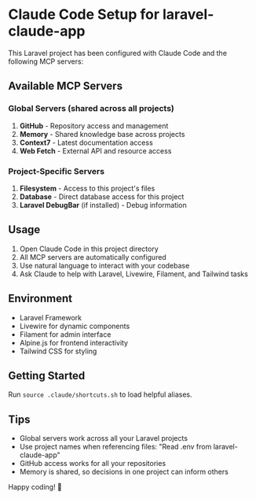 # Claude Code Setup for laravel-claude-app

This Laravel project has been configured with Claude Code and the following MCP servers:

## Available MCP Servers

### Global Servers (shared across all projects)
1. **GitHub** - Repository access and management
2. **Memory** - Shared knowledge base across projects
3. **Context7** - Latest documentation access
4. **Web Fetch** - External API and resource access

### Project-Specific Servers
1. **Filesystem** - Access to this project's files
2. **Database** - Direct database access for this project
3. **Laravel DebugBar** (if installed) - Debug information

## Usage
1. Open Claude Code in this project directory
2. All MCP servers are automatically configured
3. Use natural language to interact with your codebase
4. Ask Claude to help with Laravel, Livewire, Filament, and Tailwind tasks

## Environment
- Laravel Framework
- Livewire for dynamic components
- Filament for admin interface
- Alpine.js for frontend interactivity
- Tailwind CSS for styling

## Getting Started
Run `source .claude/shortcuts.sh` to load helpful aliases.

## Tips
- Global servers work across all your Laravel projects
- Use project names when referencing files: "Read .env from laravel-claude-app"
- GitHub access works for all your repositories
- Memory is shared, so decisions in one project can inform others

Happy coding! 🚀
